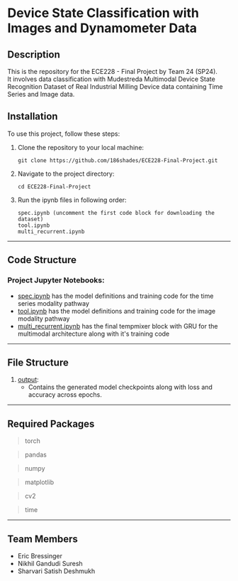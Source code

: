 # Device State Classification with Images and Dynamometer Data

## Description
This is the repository for the ECE228 - Final Project by Team 24 (SP24).\
It involves data classification with Mudestreda Multimodal Device State Recognition Dataset of Real Industrial Milling Device data containing Time Series and Image data.


## Installation
To use this project, follow these steps:

1. Clone the repository to your local machine:
    ```
    git clone https://github.com/186shades/ECE228-Final-Project.git
    ```

2. Navigate to the project directory:
    ```
    cd ECE228-Final-Project
    ```

3. Run the ipynb files in following order:
    ```
    spec.ipynb (uncomment the first code block for downloading the dataset)
    tool.ipynb
    multi_recurrent.ipynb
    ```

---
## Code Structure

### Project Jupyter Notebooks:
- [spec.ipynb](./spec.ipynb) has the model definitions and training code for the time series modality pathway
- [tool.ipynb](./tool.ipynb) has the model definitions and training code for the image modality pathway
- [multi_recurrent.ipynb](./multi_recurrent.ipynb) has the final tempmixer block with GRU for the multimodal architecture along with it's training code
---

## File Structure
1. [output](./output/):
     - Contains the generated model checkpoints along with loss and accuracy across epochs.

---

## Required Packages
> torch

> pandas

> numpy

> matplotlib

> cv2

> time

---

## Team Members
- Eric Bressinger
- Nikhil Gandudi Suresh
- Sharvari Satish Deshmukh
